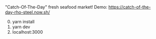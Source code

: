 "Catch-Of-The-Day" fresh seafood market! 
Demo: https://catch-of-the-day-rho-steel.now.sh/

0. yarn install
1. yarn dev
2. localhost:3000
